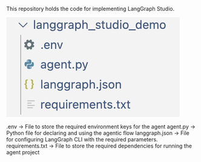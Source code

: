 This repository holds the code for implementing LangGraph Studio. 


![Project Structure](https://github.com/godfather-ace/langgraph_studio_demo/blob/main/img/project_structure.png)


.env → File to store the required environment keys for the agent 
agent.py → Python file for declaring and using the agentic flow 
langgraph.json → File for configuring LangGraph CLI with the required parameters. 
requirements.txt → File to store the required dependencies for running the agent project 


